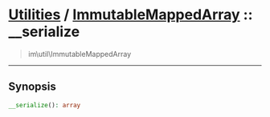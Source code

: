 # [Utilities](util.md) / [ImmutableMappedArray](util-ImmutableMappedArray.md) :: __serialize
 > im\util\ImmutableMappedArray
____

## Synopsis
```php
__serialize(): array
```
